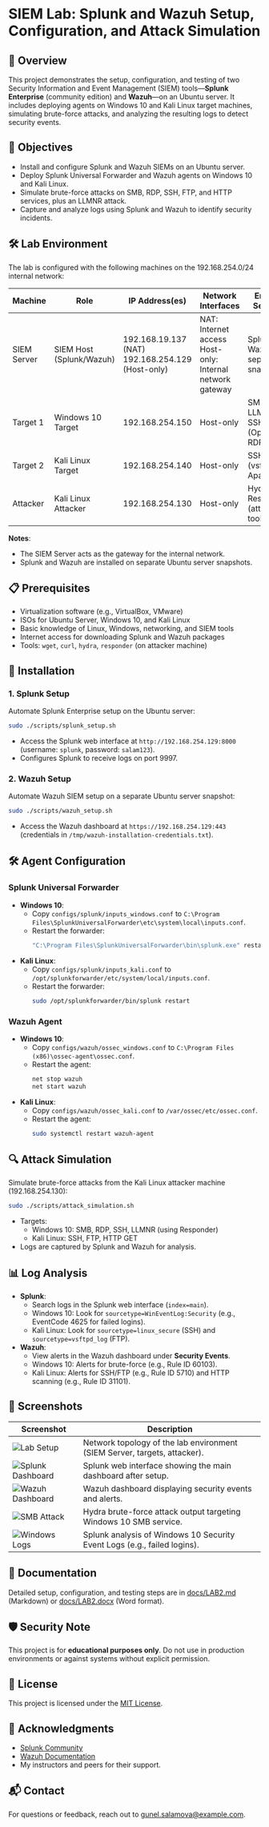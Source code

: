 # SIEM Lab: Splunk and Wazuh Setup, Configuration, and Attack Simulation


## 📖 Overview
This project demonstrates the setup, configuration, and testing of two Security Information and Event Management (SIEM) tools—**Splunk Enterprise** (community edition) and **Wazuh**—on an Ubuntu server. It includes deploying agents on Windows 10 and Kali Linux target machines, simulating brute-force attacks, and analyzing the resulting logs to detect security events.

## 🎯 Objectives
- Install and configure Splunk and Wazuh SIEMs on an Ubuntu server.
- Deploy Splunk Universal Forwarder and Wazuh agents on Windows 10 and Kali Linux.
- Simulate brute-force attacks on SMB, RDP, SSH, FTP, and HTTP services, plus an LLMNR attack.
- Capture and analyze logs using Splunk and Wazuh to identify security incidents.

## 🛠️ Lab Environment
The lab is configured with the following machines on the 192.168.254.0/24 internal network:

| Machine        | Role                | IP Address(es)                     | Network Interfaces                     | Enabled Services                     |
|----------------|---------------------|------------------------------------|----------------------------------------|--------------------------------------|
| SIEM Server    | SIEM Host (Splunk/Wazuh) | 192.168.19.137 (NAT)<br>192.168.254.129 (Host-only) | NAT: Internet access<br>Host-only: Internal network gateway | Splunk, Wazuh (on separate snapshots) |
| Target 1       | Windows 10 Target   | 192.168.254.150                   | Host-only                              | SMBv1, LLMNR, SSH (OpenSSH), RDP     |
| Target 2       | Kali Linux Target   | 192.168.254.140                   | Host-only                              | SSH, FTP (vsftpd), Apache2           |
| Attacker       | Kali Linux Attacker | 192.168.254.130                   | Host-only                              | Hydra, Responder (attack tools)      |

**Notes**:
- The SIEM Server acts as the gateway for the internal network.
- Splunk and Wazuh are installed on separate Ubuntu server snapshots.

## 📋 Prerequisites
- Virtualization software (e.g., VirtualBox, VMware)
- ISOs for Ubuntu Server, Windows 10, and Kali Linux
- Basic knowledge of Linux, Windows, networking, and SIEM tools
- Internet access for downloading Splunk and Wazuh packages
- Tools: `wget`, `curl`, `hydra`, `responder` (on attacker machine)

## 🚀 Installation
### 1. Splunk Setup
Automate Splunk Enterprise setup on the Ubuntu server:
```bash
sudo ./scripts/splunk_setup.sh
```
- Access the Splunk web interface at `http://192.168.254.129:8000` (username: `splunk`, password: `salam123`).
- Configures Splunk to receive logs on port 9997.

### 2. Wazuh Setup
Automate Wazuh SIEM setup on a separate Ubuntu server snapshot:
```bash
sudo ./scripts/wazuh_setup.sh
```
- Access the Wazuh dashboard at `https://192.168.254.129:443` (credentials in `/tmp/wazuh-installation-credentials.txt`).

## 🛠️ Agent Configuration
### Splunk Universal Forwarder
- **Windows 10**:
  - Copy `configs/splunk/inputs_windows.conf` to `C:\Program Files\SplunkUniversalForwarder\etc\system\local\inputs.conf`.
  - Restart the forwarder:
    ```bash
    "C:\Program Files\SplunkUniversalForwarder\bin\splunk.exe" restart
    ```
- **Kali Linux**:
  - Copy `configs/splunk/inputs_kali.conf` to `/opt/splunkforwarder/etc/system/local/inputs.conf`.
  - Restart the forwarder:
    ```bash
    sudo /opt/splunkforwarder/bin/splunk restart
    ```

### Wazuh Agent
- **Windows 10**:
  - Copy `configs/wazuh/ossec_windows.conf` to `C:\Program Files (x86)\ossec-agent\ossec.conf`.
  - Restart the agent:
    ```bash
    net stop wazuh
    net start wazuh
    ```
- **Kali Linux**:
  - Copy `configs/wazuh/ossec_kali.conf` to `/var/ossec/etc/ossec.conf`.
  - Restart the agent:
    ```bash
    sudo systemctl restart wazuh-agent
    ```

## 🔍 Attack Simulation
Simulate brute-force attacks from the Kali Linux attacker machine (192.168.254.130):
```bash
sudo ./scripts/attack_simulation.sh
```
- Targets:
  - Windows 10: SMB, RDP, SSH, LLMNR (using Responder)
  - Kali Linux: SSH, FTP, HTTP GET
- Logs are captured by Splunk and Wazuh for analysis.

## 📊 Log Analysis
- **Splunk**:
  - Search logs in the Splunk web interface (`index=main`).
  - Windows 10: Look for `sourcetype=WinEventLog:Security` (e.g., EventCode 4625 for failed logins).
  - Kali Linux: Look for `sourcetype=linux_secure` (SSH) and `sourcetype=vsftpd_log` (FTP).
- **Wazuh**:
  - View alerts in the Wazuh dashboard under **Security Events**.
  - Windows 10: Alerts for brute-force (e.g., Rule ID 60103).
  - Kali Linux: Alerts for SSH/FTP (e.g., Rule ID 5710) and HTTP scanning (e.g., Rule ID 31101).

## 📸 Screenshots
| Screenshot | Description |
|------------|-------------|
| ![Lab Setup](Docs/images/Overview/Overview.png) | Network topology of the lab environment (SIEM Server, targets, attacker). |
| ![Splunk Dashboard](Docs/images/Splunk/splunk_dashboard.png) | Splunk web interface showing the main dashboard after setup. |
| ![Wazuh Dashboard](Docs/images/Wazuh/wazuh_dashboard.png) | Wazuh dashboard displaying security events and alerts. |
| ![SMB Attack](Docs/images/Attacks/attack_hydra_smb.jpeg) | Hydra brute-force attack output targeting Windows 10 SMB service. |
| ![Windows Logs](Docs/images/Splunk/splunk_logs_windows.png) | Splunk analysis of Windows 10 Security Event Logs (e.g., failed logins). |

## 📝 Documentation
Detailed setup, configuration, and testing steps are in [docs/LAB2.md](Docs/LAB2.md) (Markdown) or [docs/LAB2.docx](Docs/LAB2.docx) (Word format).

## 🛡️ Security Note
This project is for **educational purposes only**. Do not use in production environments or against systems without explicit permission.

## 📜 License
This project is licensed under the [MIT License](LICENSE).

## 🙌 Acknowledgments
- [Splunk Community](https://www.splunk.com/)
- [Wazuh Documentation](https://documentation.wazuh.com/)
- My instructors and peers for their support.

## 📬 Contact
For questions or feedback, reach out to [gunel.salamova@example.com](mailto:gunel.salamova@example.com).
